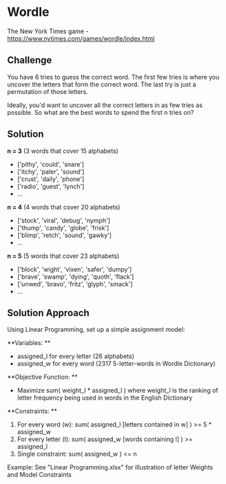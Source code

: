 # Wordle
The New York Times game - https://www.nytimes.com/games/wordle/index.html

## Challenge
You have 6 tries to guess the correct word.
The first few tries is where you uncover the letters that form the correct word.
The last try is just a permutation of those letters.

Ideally, you'd want to uncover all the correct letters in as few tries as possible.
So what are the best words to spend the first n tries on?

## Solution
**n = 3**  (3 words that cover 15 alphabets)
 - ['pithy', 'could', 'snare'] 
 - ['itchy', 'paler', 'sound'] 
 - ['crust', 'daily', 'phone']  
 - ['radio', 'guest', 'lynch'] 
 - ...

**n = 4**  (4 words that cover 20 alphabets)
 - ['stock', 'viral', 'debug', 'nymph'] 
 - ['thump', 'candy', 'globe', 'frisk'] 
 - ['blimp', 'retch', 'sound', 'gawky'] 
 - ...

**n = 5**  (5 words that cover 23 alphabets)
 - ['block', 'wight', 'vixen', 'safer', 'dumpy'] 
 - ['brave', 'swamp', 'dying', 'quoth', 'flack'] 
 - ['unwed', 'bravo', 'fritz', 'glyph', 'smack'] 
 - ...

## Solution Approach
Using Linear Programming, set up a simple assignment model:

**Variables: **
 - assigned_l for every letter (26 alphabets)
 - assigned_w for every word (2317 5-letter-words in Wordle Dictionary)

**Objective Function: **
 - Maximize sum( weight_l * assigned_l )
 where weight_l is the ranking of letter frequency being used in words in the English Dictionary

**Constraints: **
 1. For every word (w): 	sum( assigned_l [letters contained in w] ) >= 5 * assigned_w
 2. For every letter (l): 	sum( assigned_w [words containing l] ) >= assigned_l
 3. Single constraint: 		sum( assigned_w ) <= n
 

Example: See "Linear Programming.xlsx" for illustration of letter Weights and Model Constraints